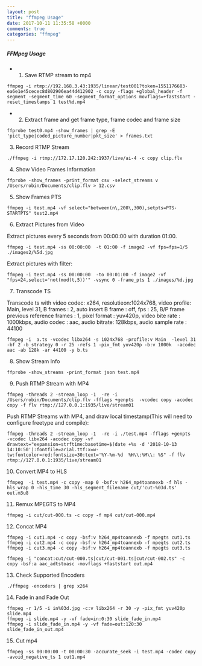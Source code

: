 ```yaml
---
layout: post
title: "ffmpeg Usage"
date: 2017-10-11 11:35:58 +0000
comments: true
categories: "ffmpeg"
---
```


##### FFMpeg Usage



- 1. Save RTMP stream to mp4

```
ffmpeg -i rtmp://192.168.3.43:1935/linear/test001?token=1551176683-ea6e1e45cecec8d802906ea44d412902 -c copy -flags +global_header -f segment -segment_time 60 -segment_format_options movflags=+faststart -reset_timestamps 1 test%d.mp4
```


- 2. Extract frame and get frame type, frame codec and frame size

```
ffprobe test0.mp4 -show_frames | grep -E 'pict_type|coded_picture_number|pkt_size' > frames.txt
```

3. Record RTMP Stream

```
./ffmpeg -i rtmp://172.17.120.242:1937/live/ai-4 -c copy clip.flv
```

4. Show Video Frames Information

```
ffprobe -show_frames -print_format csv -select_streams v /Users/robin/Documents/clip.flv > 12.csv
```

5. Show Frames PTS

```
ffmpeg -i test.mp4 -vf select="between(n\,200\,300),setpts=PTS-STARTPTS" test2.mp4
```

6. Extract Pictures from Video

Extract pictures every 5 seconds from 00:00:00 with duration 01:00. 

```
ffmpeg -i test.mp4 -ss 00:00:00  -t 01:00 -f image2 -vf fps=fps=1/5 ./images2/%5d.jpg
```

Extract pictures with filter:
```
ffmpeg -i test.mp4 -ss 00:00:00  -to 00:01:00 -f image2 -vf "fps=24,select='not(mod(t,5))'" -vsync 0 -frame_pts 1 ./images/%d.jpg
````

7. Transcode TS

Transcode ts with video codec: x264, resolutieon:1024x768, video profile: Main, level 31, B frames : 2,  auto insert B frame : off, fps : 25, B/P 
frame previous reference frames : 1, pixel format : yuv420p, video bite rate : 1000kbps, audio codec : aac, audio bitrate: 128kbps, audio sample rate : 44100

```
ffmpeg -i  a.ts -vcodec libx264 -s 1024x768 -profile:v Main  -level 31 -bf 2 -b_strategy 0 -r 25 -refs 1 -pix_fmt yuv420p -b:v 1000k  -acodec aac -ab 128k -ar 44100 -y b.ts
```

8. Show Stream Info

```
ffprobe -show_streams -print_format json test.mp4
```

9. Push RTMP Stream with MP4

```
ffmpeg -threads 2 -stream_loop -1  -re -i /Users/robin/Documents/clip.flv -fflags +genpts  -vcodec copy -acodec copy -f flv rtmp://127.0.0.1:1935/live/stream01
```

Push RTMP Streams with MP4, and draw local timestamp(This will need to configure freetype and compile):
```
ffmpeg -threads 2 -stream_loop -1  -re -i ./test.mp4 -fflags +genpts  -vcodec libx264 -acodec copy -vf drawtext="expansion=strftime:basetime=$(date +%s -d '2018-10-13 14:10:50'):fontfile=arial.ttf:x=w-tw:fontcolor=red:fontsize=30:text='%Y-%m-%d  %H\\:%M\\: %S" -f flv rtmp://127.0.0.1:1935/live/stream01
```

10. Convert MP4 to HLS

```
ffmpeg  -i test.mp4 -c copy -map 0 -bsf:v h264_mp4toannexb -f hls -hls_wrap 0 -hls_time 30 -hls_segment_filename cut/'cut-%03d.ts' out.m3u8
```

11. Remux MPEGTS to MP4

```
ffmpeg -i cut/cut-000.ts -c copy -f mp4 cut/cut-000.mp4
```

12. Concat MP4

```
ffmpeg -i cut1.mp4 -c copy -bsf:v h264_mp4toannexb -f mpegts cut1.ts
ffmpeg -i cut2.mp4 -c copy -bsf:v h264_mp4toannexb -f mpegts cut2.ts
ffmpeg -i cut3.mp4 -c copy -bsf:v h264_mp4toannexb -f mpegts cut3.ts

ffmpeg -i "concat:cut/cut-000.ts|cut/cut-001.ts|cut/cut-002.ts" -c copy -bsf:a aac_adtstoasc -movflags +faststart out.mp4
```

13. Check Supported Encoders

```
./ffmpeg -encoders | grep x264
```

14. Fade in and Fade Out

```
ffmpeg -r 1/5 -i in%03d.jpg -c:v libx264 -r 30 -y -pix_fmt yuv420p slide.mp4 
ffmpeg -i slide.mp4 -y -vf fade=in:0:30 slide_fade_in.mp4
ffmpeg -i slide_fade_in.mp4 -y -vf fade=out:120:30 slide_fade_in_out.mp4
```

15. Cut mp4

```
ffmpeg -ss 00:00:00 -t 00:00:30 -accurate_seek -i test.mp4 -codec copy -avoid_negative_ts 1 cut1.mp4
```
